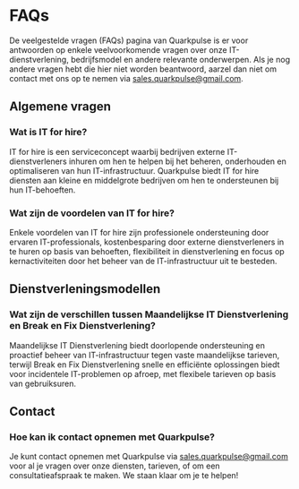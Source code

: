 # FAQs

De veelgestelde vragen (FAQs) pagina van Quarkpulse is er voor antwoorden op enkele veelvoorkomende vragen over onze IT-dienstverlening, bedrijfsmodel en andere relevante onderwerpen. Als je nog andere vragen hebt die hier niet worden beantwoord, aarzel dan niet om contact met ons op te nemen via sales.quarkpulse@gmail.com.

## Algemene vragen

### Wat is IT for hire?

IT for hire is een serviceconcept waarbij bedrijven externe IT-dienstverleners inhuren om hen te helpen bij het beheren, onderhouden en optimaliseren van hun IT-infrastructuur. Quarkpulse biedt IT for hire diensten aan kleine en middelgrote bedrijven om hen te ondersteunen bij hun IT-behoeften.

### Wat zijn de voordelen van IT for hire?

Enkele voordelen van IT for hire zijn professionele ondersteuning door ervaren IT-professionals, kostenbesparing door externe dienstverleners in te huren op basis van behoeften, flexibiliteit in dienstverlening en focus op kernactiviteiten door het beheer van de IT-infrastructuur uit te besteden.

## Dienstverleningsmodellen

### Wat zijn de verschillen tussen Maandelijkse IT Dienstverlening en Break en Fix Dienstverlening?

Maandelijkse IT Dienstverlening biedt doorlopende ondersteuning en proactief beheer van IT-infrastructuur tegen vaste maandelijkse tarieven, terwijl Break en Fix Dienstverlening snelle en efficiënte oplossingen biedt voor incidentele IT-problemen op afroep, met flexibele tarieven op basis van gebruiksuren.

## Contact

### Hoe kan ik contact opnemen met Quarkpulse?

Je kunt contact opnemen met Quarkpulse via sales.quarkpulse@gmail.com voor al je vragen over onze diensten, tarieven, of om een consultatieafspraak te maken. We staan klaar om je te helpen!
